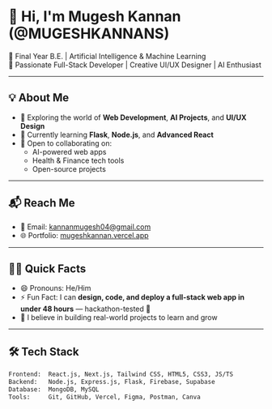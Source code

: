 # 👋 Hi, I'm Mugesh Kannan (@MUGESHKANNANS)

🚀 Final Year B.E. | Artificial Intelligence & Machine Learning  
🎯 Passionate Full-Stack Developer | Creative UI/UX Designer | AI Enthusiast  

---

## 💡 About Me
- 👀 Exploring the world of **Web Development**, **AI Projects**, and **UI/UX Design**
- 🌱 Currently learning **Flask**, **Node.js**, and **Advanced React**
- 🤝 Open to collaborating on:
  - AI-powered web apps  
  - Health & Finance tech tools  
  - Open-source projects

---

## 📬 Reach Me
- 📧 Email: [kannanmugesh04@gmail.com](kannanmugesh04@gmail.com)  
- 🌐 Portfolio: [mugeshkannan.vercel.app](https://mugeshkannan.vercel.app)

---

## 🙋‍♂️ Quick Facts
- 😄 Pronouns: He/Him  
- ⚡ Fun Fact: I can **design, code, and deploy a full-stack web app in under 48 hours** — hackathon-tested 💪  
- 🧠 I believe in building real-world projects to learn and grow  

---

## 🛠️ Tech Stack

```bash
Frontend:  React.js, Next.js, Tailwind CSS, HTML5, CSS3, JS/TS  
Backend:   Node.js, Express.js, Flask, Firebase, Supabase  
Database:  MongoDB, MySQL  
Tools:     Git, GitHub, Vercel, Figma, Postman, Canva  
